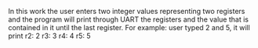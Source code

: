 In this work the user enters two integer values 
​​representing two registers and the program will 
print through UART the registers and the value 
that is contained in it until the last register. 
For example: user typed 2 and 5, it will print 
r2: 2
r3: 3
r4: 4
r5: 5
